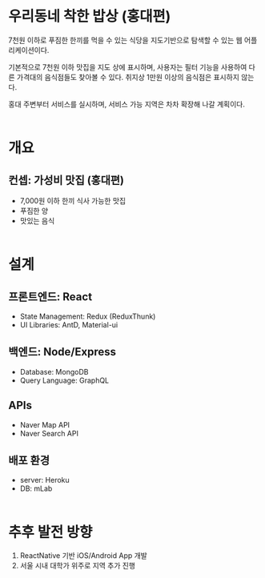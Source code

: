 # 우리동네 착한 밥상 (홍대편)
7천원 이하로 푸짐한 한끼를 먹을 수 있는 식당을 지도기반으로 탐색할 수 있는 웹 어플리케이션이다.

기본적으로 7천원 이하 맛집을 지도 상에 표시하며, 사용자는 필터 기능을 사용하여 다른 가격대의 음식점들도 찾아볼 수 있다. 취지상 1만원 이상의 음식점은 표시하지 않는다.

홍대 주변부터 서비스를 실시하며, 서비스 가능 지역은 차차 확장해 나갈 계획이다.
<br /><br />
# 개요
## 컨셉: 가성비 맛집 (홍대편)
- 7,000원 이하 한끼 식사 가능한 맛집
- 푸짐한 양
- 맛있는 음식
<br /><br />
# 설계
## 프론트엔드: React
- State Management: Redux (ReduxThunk)
- UI Libraries: AntD, Material-ui
## 백엔드: Node/Express
- Database: MongoDB
- Query Language: GraphQL
## APIs
- Naver Map API
- Naver Search API
## 배포 환경
- server: Heroku
- DB: mLab
<br /><br />

# 추후 발전 방향
1. ReactNative 기반 iOS/Android App 개발
2. 서울 시내 대학가 위주로 지역 추가 진행


